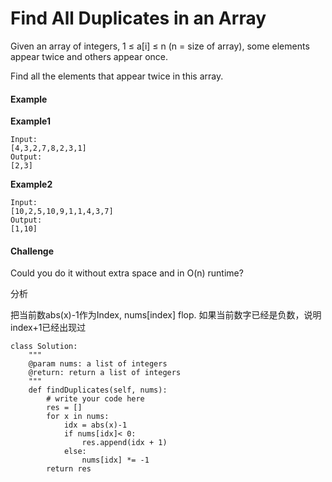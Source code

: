 # Find All Duplicates in an Array

Given an array of integers, 1 ≤ a\[i\] ≤ n \(n = size of array\), some elements appear twice and others appear once.

Find all the elements that appear twice in this array.

#### Example

**Example1**

```text
Input:
[4,3,2,7,8,2,3,1]
Output:
[2,3]
```

**Example2**

```text
Input:
[10,2,5,10,9,1,1,4,3,7]
Output:
[1,10]
```

#### Challenge

Could you do it without extra space and in O\(n\) runtime?

分析

把当前数abs\(x\)-1作为Index, nums\[index\]  flop. 如果当前数字已经是负数，说明index+1已经出现过

```text
class Solution:
    """
    @param nums: a list of integers
    @return: return a list of integers
    """
    def findDuplicates(self, nums):
        # write your code here
        res = []
        for x in nums:
            idx = abs(x)-1
            if nums[idx]< 0:
                res.append(idx + 1)
            else:
                nums[idx] *= -1
        return res
        
        
        

```

